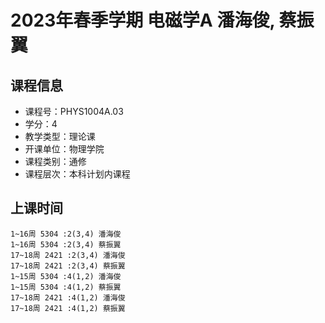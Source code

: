 # 2023年春季学期 电磁学A 潘海俊, 蔡振翼






## 课程信息

- 课程号：PHYS1004A.03
- 学分：4
- 教学类型：理论课
- 开课单位：物理学院
- 课程类别：通修
- 课程层次：本科计划内课程

## 上课时间

```
1~16周 5304 :2(3,4) 潘海俊
1~16周 5304 :2(3,4) 蔡振翼
17~18周 2421 :2(3,4) 潘海俊
17~18周 2421 :2(3,4) 蔡振翼
1~15周 5304 :4(1,2) 潘海俊
1~15周 5304 :4(1,2) 蔡振翼
17~18周 2421 :4(1,2) 潘海俊
17~18周 2421 :4(1,2) 蔡振翼
```

